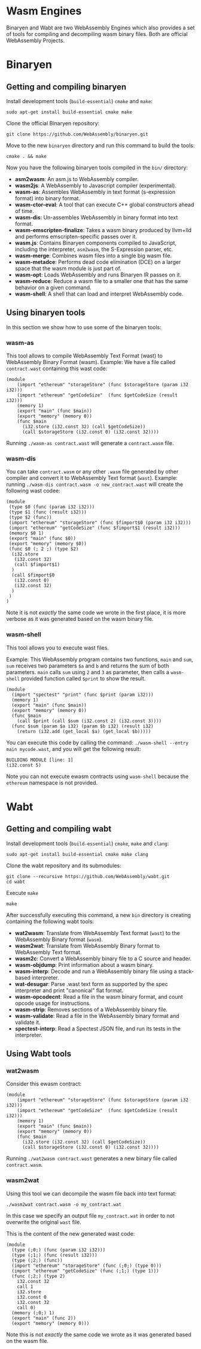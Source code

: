 # Wasm Engines

Binaryen and Wabt are two WebAssembly Engines which also provides a set of tools
for compiling and decompiling wasm binary files. Both are official WebAssembly Projects.

# Binaryen

## Getting and compiling binaryen

Install development tools (`build-essential`) `cmake` and `make`:

```
sudo apt-get install build-essential cmake make
```

Clone the official Binaryen repository:

```
git clone https://github.com/WebAssembly/binaryen.git
```

Move to the new `binaryen` directory and run this command to build the tools:

```
cmake . && make
```

Now you have the following binaryen tools compiled in the `bin/` directory:

- **asm2wasm**: An asm.js to WebAssembly compiler.
- **wasm2js**: A WebAssembly to Javascript compiler (experimental).
- **wasm-as**: Assembles WebAssembly in text format (s-expression format) into binary format.
- **wasm-ctor-eval**: A tool that can execute C++ global constructors ahead of time.
- **wasm-dis**: Un-assembles WebAssembly in binary format into text format.
- **wasm-emscripten-finalize**: Takes a wasm binary produced by llvm+lld and performs emscripten-specific passes over it.
- **wasm.js**: Contains Binaryen components compiled to JavaScript, including the interpreter, `asm2wasm`, the S-Expression parser, etc.
- **wasm-merge**: Combines wasm files into a single big wasm file.
- **wasm-metadce**: Performs dead code elimination (DCE) on a larger space that the wasm module is just part of.
- **wasm-opt**: Loads WebAssembly and runs Binaryen IR passes on it.
- **wasm-reduce**: Reduce a wasm file to a smaller one that has the same behavior on a given command.
- **wasm-shell**: A shell that can load and interpret WebAssembly code.

## Using binaryen tools

In this section we show how to use some of the binaryen tools:

### wasm-as

This tool allows to compile WebAssembly Text Format (wast) to
WebAssembly Binary Format (wasm).  Example: We have a file called
`contract.wast` containing this wast code:

```wast
(module
    (import "ethereum" "storageStore" (func $storageStore (param i32 i32)))
    (import "ethereum" "getCodeSize"  (func $getCodeSize (result i32)))
    (memory 1)
    (export "main" (func $main))
    (export "memory" (memory 0))
    (func $main
      (i32.store (i32.const 32) (call $getCodeSize))
      (call $storageStore (i32.const 0) (i32.const 32))))
```

Running `./wasm-as contract.wast` will generate a `contract.wasm` file.

### wasm-dis

You can take `contract.wasm` or any other `.wasm` file generated by other
compiler and convert it to WebAssembly Text format (`wast`).  Example: running
`./wasm-dis contract.wasm -o new_contract.wast` will create the following wast
codee:

  
```wast
(module
 (type $0 (func (param i32 i32)))
 (type $1 (func (result i32)))
 (type $2 (func))
 (import "ethereum" "storageStore" (func $fimport$0 (param i32 i32)))
 (import "ethereum" "getCodeSize" (func $fimport$1 (result i32)))
 (memory $0 1)
 (export "main" (func $0))
 (export "memory" (memory $0))
 (func $0 (; 2 ;) (type $2)
  (i32.store
   (i32.const 32)
   (call $fimport$1)
  )
  (call $fimport$0
   (i32.const 0)
   (i32.const 32)
  )
 )
)
```

Note it is not _exactly_ the same code we wrote in the first place, it is more
verbose as it was generated based on the wasm binary file.

### wasm-shell

This tool allows you to execute wast files.

Example: This WebAssembly program contains two functions, `main` and `sum`,
`sum` receives two parameters `$a` and `b` and returns the sum of both
parameters. `main` calls `sum` using `2` and `3` as parameter, then calls a
`wasm-shell` provided function called `$print` to show the result.

```wast
(module
  (import "spectest" "print" (func $print (param i32)))
  (memory 1)
  (export "main" (func $main))
  (export "memory" (memory 0))
  (func $main
    (call $print (call $sum (i32.const 2) (i32.const 3))))
  (func $sum (param $a i32) (param $b i32) (result i32)
    (return (i32.add (get_local $a) (get_local $b)))))
```

You can execute this code by calling the command: `./wasm-shell --entry main
mycode.wast`, and you will get the following result:

```
BUILDING MODULE [line: 1]
(i32.const 5)
```

Note you can not execute ewasm contracts using `wasm-shell` because the
`ethereum` namespace is not provided.

# Wabt

## Getting and compiling wabt

Install development tools (`build-essential`) `cmake`, `make` and `clang`:

```
sudo apt-get install build-essential cmake make clang
```

Clone the wabt repository and its submodules:

```
git clone --recursive https://github.com/WebAssembly/wabt.git
cd wabt
```

Execute `make`

```
make
```

After successfully executing this command, a new `bin` directory is creating
containing the following wabt tools:

- **wat2wasm**: Translate from WebAssembly Text format (`wast`) to the WebAssembly Binary format (`wasm`).
- **wasm2wat**: Translate from WebAssembly Binary format to WebAssembly Text format.
- **wasm2c**: Convert a WebAssembly binary file to a C source and header.
- **wasm-objdump**: Print information about a wasm binary.
- **wasm-interp**: Decode and run a WebAssembly binary file using a stack-based interpreter.
- **wat-desugar**: Parse .wast text form as supported by the spec interpreter and print "canonical" flat format.
- **wasm-opcodecnt**: Read a file in the wasm binary format, and count opcode usage for instructions.
- **wasm-strip**: Removes sections of a WebAssembly binary file.
- **wasm-validate**: Read a file in the WebAssembly binary format and validate it.
- **spectest-interp**: Read a Spectest JSON file, and run its tests in the interpreter.

## Using Wabt tools

### wat2wasm

Consider this ewasm contract:

```wast
(module
    (import "ethereum" "storageStore" (func $storageStore (param i32 i32)))
    (import "ethereum" "getCodeSize"  (func $getCodeSize (result i32)))
    (memory 1)
    (export "main" (func $main))
    (export "memory" (memory 0))
    (func $main
      (i32.store (i32.const 32) (call $getCodeSize))
      (call $storageStore (i32.const 0) (i32.const 32))))
```

Running `./wat2wasm contract.wast` generates a new binary file called `contract.wasm`.

### wasm2wat

Using this tool we can decompile the wasm file back into text format:

```
./wasm2wat contract.wasm -o my_contract.wat
```

In this case we specify an output file `my_contract.wat` in order to not
overwrite the original `wast` file.

This is the content of the new generated wast code:

```wast
(module
  (type (;0;) (func (param i32 i32)))
  (type (;1;) (func (result i32)))
  (type (;2;) (func))
  (import "ethereum" "storageStore" (func (;0;) (type 0)))
  (import "ethereum" "getCodeSize" (func (;1;) (type 1)))
  (func (;2;) (type 2)
    i32.const 32
    call 1
    i32.store
    i32.const 0
    i32.const 32
    call 0)
  (memory (;0;) 1)
  (export "main" (func 2))
  (export "memory" (memory 0)))
```

Note this is not _exactly_ the same code we wrote as it was generated based on the
wasm file.

